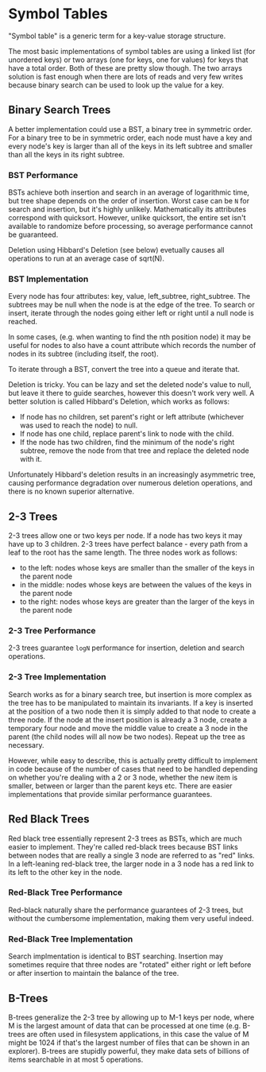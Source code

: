 # Symbol Tables

"Symbol table" is a generic term for a key-value storage structure.

The most basic implementations of symbol tables are using a linked list (for unordered keys) or two arrays (one for keys, one for values) for keys that have a total order. Both of these are pretty slow though. The two arrays solution is fast enough when there are lots of reads and very few writes because binary search can be used to look up the value for a key.

## Binary Search Trees

A better implementation could use a BST, a binary tree in symmetric order. For a binary tree to be in symmetric order, each node must have a key and every node's key is larger than all of the keys in its left subtree and smaller than all the keys in its right subtree.

### BST Performance

BSTs achieve both insertion and search in an average of logarithmic time, but tree shape depends on the order of insertion. Worst case can be `N` for search and insertion, but it's highly unlikely. Mathematically its attributes correspond with quicksort. However, unlike quicksort, the entire set isn't available to randomize before processing, so average performance cannot be guaranteed.

Deletion using Hibbard's Deletion (see below) evetually causes all operations to run at an average case of sqrt(N).

### BST Implementation

Every node has four attributes: key, value, left_subtree, right_subtree. The subtrees may be null when the node is at the edge of the tree. To search or insert, iterate through the nodes going either left or right until a null node is reached.

In some cases, (e.g. when wanting to find the nth position node) it may be useful for nodes to also have a count attribute which records the number of nodes in its subtree (including itself, the root).

To iterate through a BST, convert the tree into a queue and iterate that.

Deletion is tricky. You can be lazy and set the deleted node's value to null, but leave it there to guide searches, however this doesn't work very well. A better solution is called Hibbard's Deletion, which works as follows:

- If node has no children, set parent's right or left attribute (whichever was used to reach the node) to null.
- If node has one child, replace parent's link to node with the child.
- If the node has two children, find the minimum of the node's right subtree, remove the node from that tree and replace the deleted node with it.

Unfortunately Hibbard's deletion results in an increasingly asymmetric tree, causing performance degradation over numerous deletion operations, and there is no known superior alternative.

## 2-3 Trees

2-3 trees allow one or two keys per node. If a node has two keys it may have up to 3 children. 2-3 trees have perfect balance - every path from a leaf to the root has the same length. The three nodes work as follows:

- to the left: nodes whose keys are smaller than the smaller of the keys in the parent node
- in the middle: nodes whose keys are between the values of the keys in the parent node
- to the right: nodes whose keys are greater than the larger of the keys in the parent node

### 2-3 Tree Performance

2-3 trees guarantee `logN` performance for insertion, deletion and search operations.

### 2-3 Tree Implementation

Search works as for a binary search tree, but insertion is more complex as the tree has to be manipulated to maintain its invariants. If a key is inserted at the position of a two node then it is simply added to that node to create a three node. If the node at the insert position is already a 3 node, create a temporary four node and move the middle value to create a 3 node in the parent (the child nodes will all now be two nodes). Repeat up the tree as necessary.

However, while easy to describe, this is actually pretty difficult to implement in code because of the number of cases that need to be handled depending on whether you're dealing with a 2 or 3 node, whether the new item is smaller, between or larger than the parent keys etc. There are easier implementations that provide similar performance guarantees.

## Red Black Trees

Red black tree essentially represent 2-3 trees as BSTs, which are much easier to implement. They're called red-black trees because BST links between nodes that are really a single 3 node are referred to as "red" links. In a left-leaning red-black tree, the larger node in a 3 node has a red link to its left to the other key in the node.

### Red-Black Tree Performance

Red-black naturally share the performance guarantees of 2-3 trees, but without the cumbersome implementation, making them very useful indeed.

### Red-Black Tree Implementation

Search implmentation is identical to BST searching. Insertion may sometimes require that three nodes are "rotated" either right or left before or after insertion to maintain the balance of the tree.

## B-Trees

B-trees generalize the 2-3 tree by allowing up to M-1 keys per node, where M is the largest amount of data that can be processed at one time (e.g. B-trees are often used in filesystem applications, in this case the value of M might be 1024 if that's the largest number of files that can be shown in an explorer). B-trees are stupidly powerful, they make data sets of billions of items searchable in at most 5 operations.
